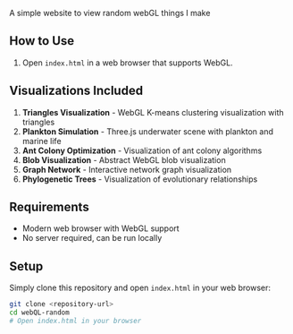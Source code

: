 A simple website to view random webGL things I make

## How to Use

1. Open `index.html` in a web browser that supports WebGL.

## Visualizations Included

1. **Triangles Visualization** - WebGL K-means clustering visualization with triangles
2. **Plankton Simulation** - Three.js underwater scene with plankton and marine life
3. **Ant Colony Optimization** - Visualization of ant colony algorithms
4. **Blob Visualization** - Abstract WebGL blob visualization
5. **Graph Network** - Interactive network graph visualization
6. **Phylogenetic Trees** - Visualization of evolutionary relationships

## Requirements

- Modern web browser with WebGL support
- No server required, can be run locally

## Setup

Simply clone this repository and open `index.html` in your web browser:

```bash
git clone <repository-url>
cd webQL-random
# Open index.html in your browser
``` 